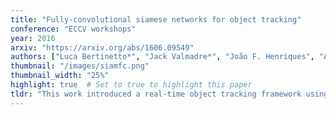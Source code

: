 ```yaml
---
title: "Fully-convolutional siamese networks for object tracking"
conference: "ECCV workshops"
year: 2016
arxiv: "https://arxiv.org/abs/1606.09549"
authors: ["Luca Bertinetto*", "Jack Valmadre*", "João F. Henriques", "Andrea Vedaldi", "Philip H.S. Torr"]
thumbnail: "/images/siamfc.png"
thumbnail_width: "25%"
highlight: true  # Set to true to highlight this paper
tldr: "This work introduced a real-time object tracking framework using fully-convolutional Siamese (aka contrastive) networks trained offline on large-scale video data. By learning a generic similarity function between exemplar templates and search regions, the method eliminated traditional online model adaptation while achieving very competitive results at high framerates (~80 fps). Its key innovation – dense cross-correlation via bilinear layers for efficient sliding-window evaluation – became foundational for subsequent real-time trackers. The demonstration that deep similarity learning could generalize across video domains without test-time fine-tuning influenced the tracking community's shift toward offline-trained architectures, establishing an important baseline for balancing accuracy and speed in visual tracking systems."
---
```

